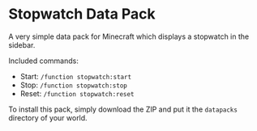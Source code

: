 # Stopwatch Data Pack

A very simple data pack for Minecraft which displays a stopwatch in the sidebar.

Included commands:

* Start: `/function stopwatch:start`
* Stop: `/function stopwatch:stop`
* Reset: `/function stopwatch:reset`

To install this pack, simply download the ZIP and put it the `datapacks` directory of your world.
